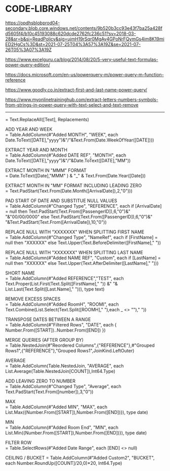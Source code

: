 # CODE-LIBRARY

https://opdhsblobprod04-secondary.blob.core.windows.net/contents/9b520b3cc93e43f7ba25a428fd5605f4/b10c45193088c620dcde2762fc236c51?sv=2018-03-28&sr=b&si=ReadPolicy&sig=ujmH19rSqr0MgAy4GPoNrFQymGs4im8K19miED2HgCs%3D&st=2021-07-25T04%3A57%3A19Z&se=2021-07-26T05%3A07%3A19Z

https://www.excelguru.ca/blog/2014/08/20/5-very-useful-text-formulas-power-query-edition/

https://docs.microsoft.com/en-us/powerquery-m/power-query-m-function-reference

https://www.goodly.co.in/extract-first-and-last-name-power-query/

https://www.myonlinetraininghub.com/extract-letters-numbers-symbols-from-strings-in-power-query-with-text-select-and-text-remove

_________________________________________________________________

= Text.ReplaceAll([Text], Replacements)

ADD YEAR AND WEEK  
= Table.AddColumn(#"Added MONTH", "WEEK", each Date.ToText([DATE],"yyyy")&"/"&Text.From(Date.WeekOfYear([DATE])))

EXTRACT YEAR AND MONTH  
= Table.AddColumn(#"Added DATE REF", "MONTH", each Date.ToText([DATE],"yyyy")&"/"&Date.ToText([DATE],"MM"))

EXTRACT MONTH IN "MMM" FORMAT  
= Date.ToText([Date],"MMM" ) & "_" & Text.From(Date.Year([Date]))

EXTRACT MONTH IN "MM" FORMAT INCLUDING LEADING ZERO  
= Text.PadStart(Text.From(Date.Month([ArrivalDate]),2,"0")))

PAD START OF DATE AND SUBSTITUE NULL VALUES  
= Table.AddColumn(#"Changed Type", "REFERENCE", 
each if [ArrivalDate] = null then 
Text.PadStart(Text.From([PassengerID]),6,"0")&" "&"00/00/0000"
else 
Text.PadStart(Text.From([PassengerID]),6,"0")&" "&Text.PadStart(Text.From([ArrivalDate]),10,"0"))

REPLACE NULL WITH "XXXXXXX" WHEN SPLITTING FIRST NAME  
= Table.AddColumn(#"Changed Type", "NameRef",
each if [FirstName] = null then "XXXXXX"
else 
Text.Upper(Text.BeforeDelimiter([FirstName]," "))

REPLACE NULL WITH "XXXXXXX" WHEN SPLITTING LAST NAME  
= Table.AddColumn(#"Added NAME REF", "Custom", 
each if [LastName] = null then "XXXXXX"
else 
Text.Upper(Text.AfterDelimiter([LastName]," ")))

SHORT NAME  
= Table.AddColumn(#"Added REFERENCE","TEST", each Text.Proper(List.First(Text.Split([FirstName]," ")) &" "& List.Last(Text.Split([Last.Name]," "))), type text)

REMOVE EXCESS SPACES  
= Table.AddColumn(#"Added RoomH", "ROOMI", each Text.Combine(List.Select(Text.Split([ROOMH]," "),each _ <> "")," "))

TRANSPOSE DATES BETWEEN A RANGE  
= Table.AddColumn(#"Filtered Rows", "DATE", each { Number.From([START])..Number.From([END]) })
 
MERGE QUERIES (AFTER GROUP BY)  
= Table.NestedJoin(#"Reordered Columns",{"REFERENCE"},#"Grouped Rows1",{"REFERENCE"},"Grouped Rows1",JoinKind.LeftOuter)

AVERAGE  
= Table.AddColumn(Table.NestedJoin, "AVERAGE", each List.Average(Table.NestedJoin[COUNT]),Int64.Type)

ADD LEAVING ZERO TO NUMBER  
= Table.AddColumn(#"Changed Type", "Average", each Text.PadStart(Text.From([number]),3,"0"))

MAX  
= Table.AddColumn(#"Added MIN", "MAX", each List.Max({Number.From([START]),Number.From([END])}), type date)

MIN  
= Table.AddColumn(#"Added Room End", "MIN", each List.Min({Number.From([START]),Number.From([END])}), type date)

FILTER ROW  
= Table.SelectRows(#"Added Date Range", each [END] <> null)

CEILING / BUCKET
= Table.AddColumn(#"Added Custom2", "BUCKET", each Number.RoundUp([COUNT]/20,0)*20, Int64.Type)
